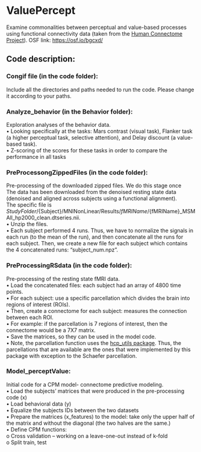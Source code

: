 # ValuePercept
Examine commonalities between perceptual and value-based processes using functional connectivity data (taken from the [Human Connectome Project]( https://www.humanconnectome.org/study/hcp-young-adult/data-releases)).
OSF link: https://osf.io/bgcxd/

## Code description:
### Congif file (in the code folder):
Include all the directories and paths needed to run the code. Please change it according to your paths.
### Analyze_behavior (in the Behavior folder):
Exploration analyses of the behavior data.<br />
•	Looking specifically at the tasks: Mars contrast (visual task), Flanker task (a higher perceptual task, selective attention), and Delay discount (a value-based task).<br />
•	Z-scoring of the scores for these tasks in order to compare the performance in all tasks 

### PreProcessongZippedFiles (in the code folder):
Pre-processing of the downloaded zipped files. We do this stage once <br />
The data has been downloaded from the denoised resting state data (denoised and aligned across subjects using a functional alignment). <br />
The specific file is ${StudyFolder}/${Subject}/MNINonLinear/Results/${fMRIName}/${fMRIName}_MSMAll_hp2000_clean.dtseries.nii. <br />
•   Unzip the files. <br />	
•	Each subject performed 4 runs. Thus, we have to normalize the signals in each run (to the mean of the run), and then concatenate all the runs for each subject. Then, we create a new file for each subject which contains the 4 concatenated runs: “subject_num.npz”. <br />

### PreProcessingRSdata (in the code folder):
Pre-processing of the resting state fMRI data.<br />
•	Load the concatenated files: each subject had an array of 4800 time points.<br />
•	For each subject: use a specific parcellation which divides the brain into regions of interest (ROIs).<br />
•	Then, create a connectome for each subject: measures the connection between each ROI.<br />
•	For example: if the parcellation is 7 regions of interest, then the connectome would be a 7X7 matrix.<br />
•	Save the matrices, so they can be used in the model code.<br />
•	Note, the parcellation function uses the [hcp_utils package](https://pypi.org/project/hcp-utils/). Thus, the parcellations that are available are the ones that were implemented by this package with exception to the Schaefer parcellation.

### Model_perceptValue:
Initial code for a CPM model- connectome predictive modeling.<br />
•	Load the subjects’ matrices that were produced in the pre-processing code (x)<br />
•	Load behavioral data (y)<br />
•	Equalize the subjects IDs between the two datasets<br />
•	Prepare the matrices (x_features) to the model: take only the upper half of the matrix and without the diagonal (the two halves are the same.)<br />
•	Define CPM functions:<br />
o	Cross validation – working on a leave-one-out instead of k-fold<br />
o	Split train, test<br />
